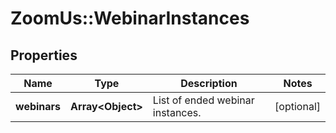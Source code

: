 # ZoomUs::WebinarInstances

## Properties
Name | Type | Description | Notes
------------ | ------------- | ------------- | -------------
**webinars** | **Array&lt;Object&gt;** | List of ended webinar instances. | [optional] 


